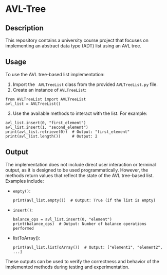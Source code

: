 # AVL-Tree

## Description
This repository contains a university course project that focuses on implementing an abstract data type (ADT) list using an AVL tree.

## Usage
To use the AVL tree-based list implementation:
1. Import the ` AVLTreeList` class from the provided `AVLTreeList.py` file.
2. Create an instance of `AVLTreeList`:
  ```
  from AVLTreeList import AVLTreeList
  avl_list = AVLTreeList()
  ```
3. Use the available methods to interact with the list. For example:
  ```
  avl_list.insert(0, "first_element")
  avl_list.insert(1, "second_element")
  print(avl_list.retrieve(0))  # Output: "first_element"
  print(avl_list.length())     # Output: 2
  ```

## Output
The implementation does not include direct user interaction or terminal output, as it is designed to be used programmatically. However, the methods return values that reflect the state of the AVL tree-based list. Examples include:
- `empty()`:
  ```
  print(avl_list.empty())  # Output: True (if the list is empty)
  ```
- `insert()`:
  ```
  balance_ops = avl_list.insert(0, "element")
  print(balance_ops)  # Output: Number of balance operations performed
  ```
- listToArray():
  ```
  print(avl_list.listToArray())  # Output: ["element1", "element2", ...]
  ```

These outputs can be used to verify the correctness and behavior of the implemented methods during testing and experimentation.

